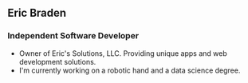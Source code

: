 ## Eric Braden
### Independent Software Developer

- Owner of Eric's Solutions, LLC. Providing unique apps and web development solutions. 
- I'm currently working on a robotic hand and a data science degree. 
